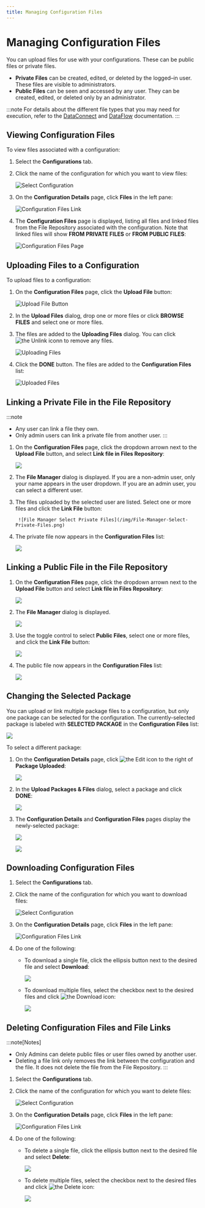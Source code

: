 ```yaml
---
title: Managing Configuration Files
---
```


# Managing Configuration Files

You can upload files for use with your configurations. These can be public files or private files.

* **Private Files** can be created, edited, or deleted by the logged–in user. These files are visible to administrators.
* **Public Files** can be seen and accessed by any user. They can be created, edited, or deleted only by an administrator.

:::note
For details about the different file types that you may need for execution, refer to the [DataConnect](https://docs.actian.com/dataconnect/12.2/#page/Welcome/DataConnect_12.2_Guides.htm) and [DataFlow](https://docs.actian.com/dataflow/8.0/#page/Welcome/DataFlow_Guides.htm) documentation.
:::

## Viewing Configuration Files

To view files associated with a configuration:

1. Select the **Configurations** tab.
2. Click the name of the configuration for which you want to view files:

   ![Select Configuration](/img/Configuration-Select2.png)

3. On the **Configuration Details** page, click **Files** in the left pane:
   
   ![Configuration Files Link](/img/Configuration-Files-Link.png)

4. The **Configuration Files** page is displayed, listing all files and linked files from the File Repository associated with the configuration. Note that linked files will show **FROM PRIVATE FILES** or **FROM PUBLIC FILES**:

   ![Configuration Files Page](/img/Configuration-Files-Page-With-Annotations.png)

## Uploading Files to a Configuration

To upload files to a configuration:

1. On the **Configuration Files** page, click the **Upload File** button:
   
   ![Upload File Button](/img/Configuration-Upload-File-Button.png)
2. In the **Upload Files** dialog, drop one or more files or click **BROWSE FILES** and select one or more files.
3. The files are added to the **Uploading Files** dialog. You can click <img src="/img/icons/unlink.png" className="icon" alt="the Unlink iconn"/> to remove any files.

   ![Uploading Files](/img/Uploading-Files-Dialog.png)
4. Click the **DONE** button. The files are added to the **Configuration Files** list:

   ![Uploaded Files](/img/Configuration-Uploaded-Files.png)

## Linking a Private File in the File Repository

:::note
* Any user can link a file they own. 
* Only admin users can link a private file from another user.
:::

1. On the **Configuration Files** page, click the dropdown arrown next to the **Upload File** button, and select **Link file in Files Repository**:
   
   ![](/img/Link-File-in-Files-Repository.png)
2. The **File Manager** dialog is displayed. If you are a non-admin user, only your name appears in the user dropdown. If you are an admin user, you can select a different user.
3. The files uploaded by the selected user are listed. Select one or more files and click the **Link File** button:

        ![File Manager Select Private Files](/img/File-Manager-Select-Private-Files.png)
4. The private file now appears in the **Configuration Files** list:

   ![](/img/Configuration-Files-Private-File.png)

## Linking a Public File in the File Repository

1. On the **Configuration Files** page, click the dropdown arrown next to the **Upload File** button and select **Link file in Files Repository**:
   
   ![](/img/Link-File-in-Files-Repository.png)
2. The **File Manager** dialog is displayed.

   ![](/img/File-Manager-Private.png)
3. Use the toggle control to select  **Public Files**, select one or more files, and click the **Link File** button:

   ![](/img/File-Manager-Select-Public-File.png)
4. The public file now appears in the **Configuration Files** list:

   ![](/img/Configuration-Files-Public-File.png)

## Changing the Selected Package

You can upload or link multiple package files to a configuration, but only one package can be selected for the configuration. The currently-selected package is labeled with **SELECTED PACKAGE** in the **Configuration Files** list:

   ![](/img/Selected-Package.png)

To select a different package:

1. On the **Configuration Details** page, click <img src="/img/icons/edit-icon.png" className="icon" alt="the Edit icon"/> to the right of **Package Uploaded**:

   ![](/img/Package-Uploaded-Edit.png)
2. In the **Upload Packages & Files** dialog, select a package and click **DONE**:

   ![](/img/Selected-Package-Change.png)
3. The **Configuration Details** and **Configuration Files** pages display the newly-selected package:

   ![](/img/Selected-Package-Changed2.png)

   ![](/img/Selected-Package-Changed.png)

## Downloading Configuration Files

1. Select the **Configurations** tab.
2. Click the name of the configuration for which you want to download files:

   ![Select Configuration](/img/Configuration-Select2.png)

3. On the **Configuration Details** page, click **Files** in the left pane:
   
   ![Configuration Files Link](/img/Configuration-Files-Link.png)
4. Do one of the following:
   * To download a single file, click the ellipsis button next to the desired file and select **Download**:

     ![](/img/Download-Single-Config-File.png)
   * To download multiple files, select the checkbox next to the desired files and click <img src="/img/icons/download.png" className="icon" alt="the Download icon"/>:

     ![](/img/Download-Multiple-Config-Files.png)

## Deleting Configuration Files and File Links

:::note[Notes]
* Only Admins can delete public files or user files owned by another user.
* Deleting a file link only removes the link between the configuration and the file. It does not delete the file from the File Repository.
:::

1. Select the **Configurations** tab.
2. Click the name of the configuration for which you want to delete files:

   ![Select Configuration](/img/Configuration-Select2.png)

3. On the **Configuration Details** page, click **Files** in the left pane:
   
   ![Configuration Files Link](/img/Configuration-Files-Link.png)
4. Do one of the following:
   * To delete a single file, click the ellipsis button next to the desired file and select **Delete**:

     ![](/img/Delete-Single-Config-File.png)
   * To delete multiple files, select the checkbox next to the desired files and click <img src="/img/icons/trash.png" className="icon" alt="the Delete icon"/>:

     ![](/img/Delete-Multiple-Config-Files.png)
